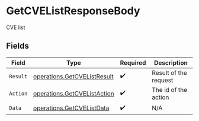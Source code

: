 # GetCVEListResponseBody

CVE list


## Fields

| Field                                                                      | Type                                                                       | Required                                                                   | Description                                                                |
| -------------------------------------------------------------------------- | -------------------------------------------------------------------------- | -------------------------------------------------------------------------- | -------------------------------------------------------------------------- |
| `Result`                                                                   | [operations.GetCVEListResult](../../models/operations/getcvelistresult.md) | :heavy_check_mark:                                                         | Result of the request                                                      |
| `Action`                                                                   | [operations.GetCVEListAction](../../models/operations/getcvelistaction.md) | :heavy_check_mark:                                                         | The id of the action                                                       |
| `Data`                                                                     | [operations.GetCVEListData](../../models/operations/getcvelistdata.md)     | :heavy_check_mark:                                                         | N/A                                                                        |